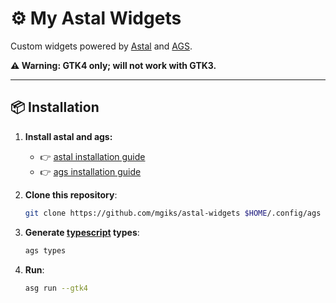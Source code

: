 # ⚙️ My Astal Widgets

Custom widgets powered by [Astal](https://github.com/Aylur/astal) and [AGS](https://github.com/Aylur/ags).

**⚠️ Warning: GTK4 only; will not work with GTK3.**

---

## 📦 Installation

1. **Install astal and ags:**  
   - 👉 [astal installation guide](https://aylur.github.io/astal/guide/getting-started/installation)
   - 👉 [ags installation guide](https://aylur.github.io/ags/guide/quick-start.html)

2. **Clone this repository**:
   ```sh
   git clone https://github.com/mgiks/astal-widgets $HOME/.config/ags
   ```
   
3. **Generate [typescript](https://github.com/microsoft/TypeScript) types**:
   ```sh
   ags types
   ```

4. **Run**:
   ```sh
   asg run --gtk4
   ```
